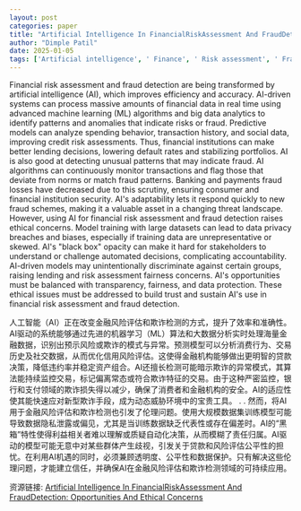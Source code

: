 ```yaml
---
layout: post
categories: paper
title: "Artificial Intelligence In FinancialRiskAssessment And FraudDetection: Opportunities And Ethical Concerns"
author: "Dimple Patil"
date: 2025-01-05
tags: ['Artificial intelligence', ' Finance', ' Risk assessment', ' Fraud detection', ' Ethics', ' Challenges']
---
```


Financial risk assessment and fraud detection are being transformed by artificial intelligence (AI), which improves efficiency and accuracy. AI-driven systems can process massive amounts of financial data in real time using advanced machine learning (ML) algorithms and big data analytics to identify patterns and anomalies that indicate risks or fraud. Predictive models can analyze spending behavior, transaction history, and social data, improving credit risk assessments. Thus, financial institutions can make better lending decisions, lowering default rates and stabilizing portfolios. AI is also good at detecting unusual patterns that may indicate fraud. AI algorithms can continuously monitor transactions and flag those that deviate from norms or match fraud patterns. Banking and payments fraud losses have decreased due to this scrutiny, ensuring consumer and financial institution security. AI's adaptability lets it respond quickly to new fraud schemes, making it a valuable asset in a changing threat landscape. However, using AI for financial risk assessment and fraud detection raises ethical concerns. Model training with large datasets can lead to data privacy breaches and biases, especially if training data are unrepresentative or skewed. AI's "black box" opacity can make it hard for stakeholders to understand or challenge automated decisions, complicating accountability. AI-driven models may unintentionally discriminate against certain groups, raising lending and risk assessment fairness concerns. AI's opportunities must be balanced with transparency, fairness, and data protection. These ethical issues must be addressed to build trust and sustain AI's use in financial risk assessment and fraud detection.

人工智能（AI）正在改变金融风险评估和欺诈检测的方式，提升了效率和准确性。AI驱动的系统能够通过先进的机器学习（ML）算法和大数据分析实时处理海量金融数据，识别出预示风险或欺诈的模式与异常。预测模型可以分析消费行为、交易历史及社交数据，从而优化信用风险评估。这使得金融机构能够做出更明智的贷款决策，降低违约率并稳定资产组合。AI还擅长检测可能暗示欺诈的异常模式，其算法能持续监控交易，标记偏离常态或符合欺诈特征的交易。由于这种严密监控，银行和支付领域的欺诈损失得以减少，确保了消费者和金融机构的安全。AI的适应性使其能快速应对新型欺诈手段，成为动态威胁环境中的宝贵工具。  . . 然而，将AI用于金融风险评估和欺诈检测也引发了伦理问题。使用大规模数据集训练模型可能导致数据隐私泄露或偏见，尤其是当训练数据缺乏代表性或存在偏差时。AI的“黑箱”特性使得利益相关者难以理解或质疑自动化决策，从而模糊了责任归属。AI驱动的模型可能无意中对某些群体产生歧视，引发关于贷款和风险评估公平性的担忧。在利用AI机遇的同时，必须兼顾透明度、公平性和数据保护。只有解决这些伦理问题，才能建立信任，并确保AI在金融风险评估和欺诈检测领域的可持续应用。

资源链接: [Artificial Intelligence In FinancialRiskAssessment And FraudDetection: Opportunities And Ethical Concerns](https://papers.ssrn.com/sol3/papers.cfm?abstract_id=5057434)
